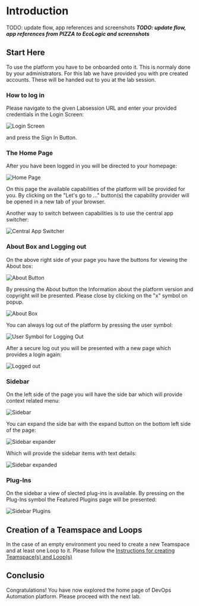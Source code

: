 # Introduction

TODO: update flow, app references and screenshots
_**TODO: update flow, app references from PIZZA to EcoLogic and screenshots**_

## Start Here

To use the platform you have to be onboarded onto it. This is normaly done by your administrators. For this lab we have provided you with pre created accounts. These will be handed out to you at the lab session.

### How to log in

Please navigate to the given Labsession URL and enter your provided credentials in the Login Screen:

![Login Screen](media/Loop_Login_Page.png)

and press the Sign In Button.

### The Home Page

After you have been logged in you will be directed to your homepage:

![Home Page](media/Loop_Home_Page.png)

On this page the available capabilities of the platform will be provided for you. By clicking on the "Let's go to ..." button(s) the capability provider will be opened in a new tab of your browser.

Another way to switch between capabilities is to use the central app switcher:

![Central App Switcher](media/Loop_central_app_control.png)

### About Box and Logging out

On the above right side of your page you have the buttons for viewing the About box:

![About Button](media/Loop_About_Button.png)

By pressing the About button the Information about the platform version and copyright will be presented. Please close by clicking on the "x" symbol on popup.

![About Box](media/Loop_About_box.png)

You can always log out of the platform by pressing the user symbol:

![User Symbol for Logging Out](media/Loop_Logout_Button.png)

After a secure log out you will be presented with a new page which provides a login again:

![Logged out](media/Loop_Logged_out.png)

### Sidebar

On the left side of the page you will have the side bar which will provide context related menu:

![Sidebar](media/Loop_Sidebar_small.png)

You can expand the side bar with the expand button on the bottom left side of the page:

![Sidebar expander](media/Loop_Sidebar_expand_button.png)

Which will provide the sidebar items with text details:

![Sidebar expanded](media/Loop_Sidebar_expanded.png)

### Plug-Ins

On the sidebar a view of slected plug-ins is available. By pressing on the Plug-Ins symbol the Featured Plugins page will be presented:

![Sidebar Plugins](media/Loop_Sidebar_plugins.png)

## Creation of a Teamspace and Loops

In the case of an empty environment you need to create a new Teamspace and at least one Loop to it. Please follow the [Instructions for creating Teamspace(s) and Loop(s)](teamspace/index.md)

## Conclusio

Congratulations! You have now explored the home page of DevOps Automation platform. Please proceed with the next lab.
